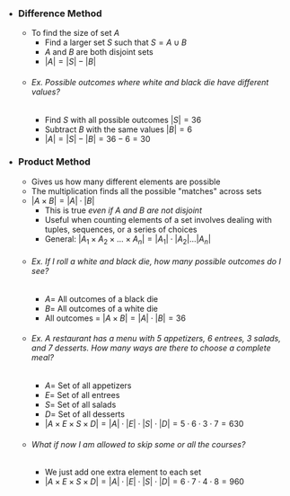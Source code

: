 - ### Difference Method
	- To find the size of set $A$
		- Find a larger set $S$ such that $S = A \cup B$
		- $A$ and $B$ are both disjoint sets
		- $|A|=|S|-|B|$
	- ###### Ex. Possible outcomes where white and black die have different values?
		- Find $S$ with all possible outcomes $|S|=36$
		- Subtract $B$ with the same values $|B|=6$
		- $|A|=|S|-|B|=36-6=30$

- ### Product Method
	- Gives us how many different elements are possible
	- The multiplication finds all the possible "matches" across sets
	- $|A \times B| = |A| \cdot |B|$
		- This is true *even if $A$ and $B$ are not disjoint*
		- Useful when counting elements of a set involves dealing with tuples, sequences, or a series of choices
		- General: $|A_{1} \times A_{2} \times \dots \times A_{n}| = |A_{1}| \cdot |A_{2}| \dots |A_{n}|$
	- ###### Ex. If I roll a white and black die, how many possible outcomes do I see?
		- $A=$ All outcomes of a black die
		- $B =$ All outcomes of a white die
		- All outcomes $=$ $|A \times B| = |A| \cdot |B| = 36$
	- ###### Ex. A restaurant has a menu with 5 appetizers, 6 entrees, 3 salads, and 7 desserts. How many ways are there to choose a complete meal?
		- $A=$ Set of all appetizers
		- $E=$ Set of all entrees
		- $S=$ Set of all salads
		- $D=$ Set of all desserts
		- $|A \times E \times S \times D| =|A| \cdot |E| \cdot |S| \cdot |D|= 5 \cdot 6 \cdot 3 \cdot 7 = 630$
	- ###### What if now I am allowed to skip some or all the courses?
		- We just add one extra element to each set
		- $|A \times E \times S \times D| =|A| \cdot |E| \cdot |S| \cdot |D|= 6 \cdot 7 \cdot 4 \cdot 8 = 960$